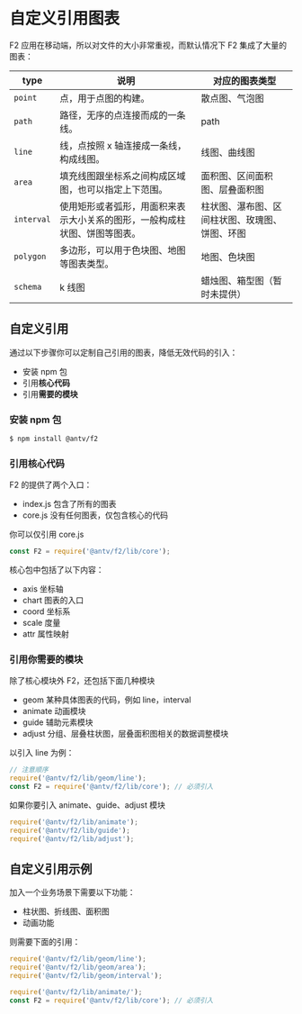 <!--
index: 5
title: 自定义引用图表
resource:
  jsFiles:
-->

# 自定义引用图表

F2 应用在移动端，所以对文件的大小非常重视，而默认情况下 F2 集成了大量的图表：

type | 说明| 对应的图表类型
--- | --- | ---
`point` | 点，用于点图的构建。 | 散点图、气泡图
`path` | 路径，无序的点连接而成的一条线。| path
`line` | 线，点按照 x 轴连接成一条线，构成线图。 | 线图、曲线图
`area` | 填充线图跟坐标系之间构成区域图，也可以指定上下范围。| 面积图、区间面积图、层叠面积图
`interval` | 使用矩形或者弧形，用面积来表示大小关系的图形，一般构成柱状图、饼图等图表。| 柱状图、瀑布图、区间柱状图、玫瑰图、饼图、环图
`polygon` | 多边形，可以用于色块图、地图等图表类型。| 地图、色块图
`schema` | k 线图 | 蜡烛图、箱型图（暂时未提供）

## 自定义引用

通过以下步骤你可以定制自己引用的图表，降低无效代码的引入：

* 安装 npm 包
* 引用**核心代码**
* 引用**需要的模块**

### 安装 npm 包

```bash
$ npm install @antv/f2
```

### 引用核心代码

F2 的提供了两个入口：

* index.js 包含了所有的图表
* core.js 没有任何图表，仅包含核心的代码

你可以仅引用 core.js

```js
const F2 = require('@antv/f2/lib/core');
```

核心包中包括了以下内容：

* axis 坐标轴
* chart 图表的入口
* coord 坐标系
* scale 度量
* attr 属性映射

### 引用你需要的模块

除了核心模块外 F2，还包括下面几种模块

* geom 某种具体图表的代码，例如 line，interval
* animate 动画模块
* guide 辅助元素模块
* adjust 分组、层叠柱状图，层叠面积图相关的数据调整模块

以引入 line 为例：

```js
// 注意顺序
require('@antv/f2/lib/geom/line');
const F2 = require('@antv/f2/lib/core'); // 必须引入
```

如果你要引入 animate、guide、adjust 模块

```js
require('@antv/f2/lib/animate');
require('@antv/f2/lib/guide');
require('@antv/f2/lib/adjust');
```

## 自定义引用示例

加入一个业务场景下需要以下功能：

* 柱状图、折线图、面积图
* 动画功能

则需要下面的引用：

```js
require('@antv/f2/lib/geom/line');
require('@antv/f2/lib/geom/area');
require('@antv/f2/lib/geom/interval');

require('@antv/f2/lib/animate/');
const F2 = require('@antv/f2/lib/core'); // 必须引入
```
